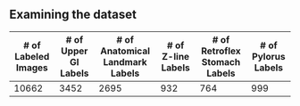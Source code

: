 ## Examining the dataset
| # of Labeled Images | # of Upper GI Labels | # of Anatomical Landmark Labels | # of Z-line Labels | # of Retroflex Stomach Labels | # of Pylorus Labels |
| - | - | - | - | - | - |
| 10662 | 3452 | 2695 | 932 | 764 | 999 |
